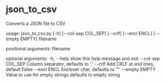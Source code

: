 # json_to_csv
Converts a JSON file to CSV


usage: json_to_csv.py [-h] [--col-sep COL_SEP] [--crlf] [--encl ENCL]
                      [--empty EMPTY]
                      filename

positional arguments:
  filename

optional arguments:
  -h, --help         show this help message and exit
  --col-sep COL_SEP  Column separator, defaults to ','
  --crlf             Add CRLF at end lines, default False
  --encl ENCL        Encloser char, defaults to '"'
  --empty EMPTY      Value to use for empty strings defaults to empty string

